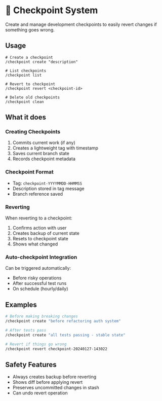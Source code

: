 # 🔴 Checkpoint System

Create and manage development checkpoints to easily revert changes if something goes wrong.

## Usage
```
# Create a checkpoint
/checkpoint create "description"

# List checkpoints
/checkpoint list

# Revert to checkpoint
/checkpoint revert <checkpoint-id>

# Delete old checkpoints
/checkpoint clean
```

## What it does

### Creating Checkpoints
1. Commits current work (if any)
2. Creates a lightweight tag with timestamp
3. Saves current branch state
4. Records checkpoint metadata

### Checkpoint Format
- Tag: `checkpoint-YYYYMMDD-HHMMSS`
- Description stored in tag message
- Branch reference saved

### Reverting
When reverting to a checkpoint:
1. Confirms action with user
2. Creates backup of current state
3. Resets to checkpoint state
4. Shows what changed

### Auto-checkpoint Integration
Can be triggered automatically:
- Before risky operations
- After successful test runs
- On schedule (hourly/daily)

## Examples

```bash
# Before making breaking changes
/checkpoint create "before refactoring auth system"

# After tests pass
/checkpoint create "all tests passing - stable state"

# Revert if things go wrong
/checkpoint revert checkpoint-20240127-143022
```

## Safety Features
- Always creates backup before reverting
- Shows diff before applying revert
- Preserves uncommitted changes in stash
- Can undo revert operation